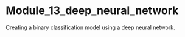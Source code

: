 # Module_13_deep_neural_network
Creating a binary classification model using a deep neural network.
